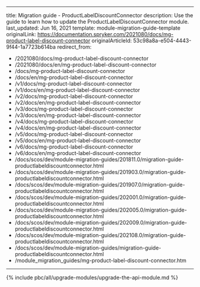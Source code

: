   
---
title: Migration guide - ProductLabelDiscountConnector
description: Use the guide to learn how to update the ProductLabelDiscountConnector module.
last_updated: Jun 16, 2021
template: module-migration-guide-template
originalLink: https://documentation.spryker.com/2021080/docs/mg-product-label-discount-connector
originalArticleId: 53c98a8a-e504-4443-9f44-1a7723b614ba
redirect_from:
  - /2021080/docs/mg-product-label-discount-connector
  - /2021080/docs/en/mg-product-label-discount-connector
  - /docs/mg-product-label-discount-connector
  - /docs/en/mg-product-label-discount-connector
  - /v1/docs/mg-product-label-discount-connector
  - /v1/docs/en/mg-product-label-discount-connector
  - /v2/docs/mg-product-label-discount-connector
  - /v2/docs/en/mg-product-label-discount-connector
  - /v3/docs/mg-product-label-discount-connector
  - /v3/docs/en/mg-product-label-discount-connector
  - /v4/docs/mg-product-label-discount-connector
  - /v4/docs/en/mg-product-label-discount-connector
  - /v5/docs/mg-product-label-discount-connector
  - /v5/docs/en/mg-product-label-discount-connector
  - /v6/docs/mg-product-label-discount-connector
  - /v6/docs/en/mg-product-label-discount-connector
  - /docs/scos/dev/module-migration-guides/201811.0/migration-guide-productlabeldiscountconnector.html
  - /docs/scos/dev/module-migration-guides/201903.0/migration-guide-productlabeldiscountconnector.html
  - /docs/scos/dev/module-migration-guides/201907.0/migration-guide-productlabeldiscountconnector.html
  - /docs/scos/dev/module-migration-guides/202001.0/migration-guide-productlabeldiscountconnector.html
  - /docs/scos/dev/module-migration-guides/202005.0/migration-guide-productlabeldiscountconnector.html
  - /docs/scos/dev/module-migration-guides/202009.0/migration-guide-productlabeldiscountconnector.html
  - /docs/scos/dev/module-migration-guides/202108.0/migration-guide-productlabeldiscountconnector.html
  - /docs/scos/dev/module-migration-guides/migration-guide-productlabeldiscountconnector.html
  - /module_migration_guides/mg-product-label-discount-connector.htm
---

{% include pbc/all/upgrade-modules/upgrade-the-api-module.md %} <!-- To edit, see /_includes/pbc/all/upgrade-modules/upgrade-the-api-module.md -->
